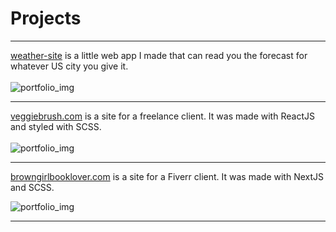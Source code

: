 # Projects

---

[weather-site](https://weather-site-ten.vercel.app/) is a little web app I made that can read you the forecast for whatever US city you give it.
\
\
![portfolio_img](/portfolio_imgs/ws.webp)

---

[veggiebrush.com](https://veggiebrush.com) is a site for a freelance client. It was made with ReactJS and styled with SCSS.
\
\
![portfolio_img](/portfolio_imgs/vb.webp)

---

[browngirlbooklover.com](https://browngirlbooklover.com) is a site for a Fiverr client. It was made with NextJS and SCSS.

![portfolio_img](/portfolio_imgs/bgbl.webp)

---
